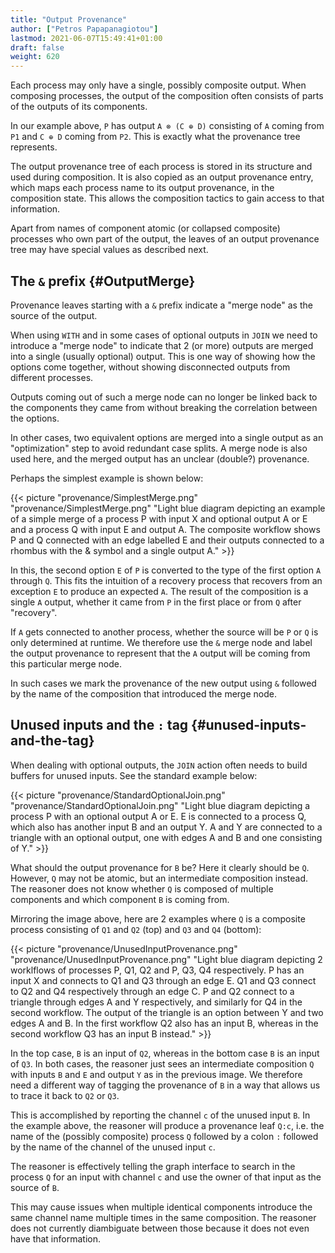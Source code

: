 ```yaml
---
title: "Output Provenance"
author: ["Petros Papapanagiotou"]
lastmod: 2021-06-07T15:49:41+01:00
draft: false
weight: 620
---
```


Each process may only have a single, possibly composite output. When composing processes, the output of the composition often consists of parts of the outputs of its components.

In our example above, `P` has output `A ⊗ (C ⊕ D)` consisting of `A` coming from `P1` and `C ⊕ D` coming from `P2`. This is exactly what the provenance tree represents.

The output provenance tree of each process is stored in its structure and used during composition. It is also copied as an output provenance entry, which maps each process name to its output provenance, in the composition state. This allows the composition tactics to gain access to that information.

Apart from names of component atomic (or collapsed composite) processes who own part of the output, the leaves of an output provenance tree may have special values as described next.


## The `&` prefix {#OutputMerge}

Provenance leaves starting with a `&` prefix indicate a "merge node" as the source of the output.

When using `WITH` and in some cases of optional outputs in `JOIN` we need to introduce a "merge node" to indicate that 2 (or more) outputs are merged into a single (usually optional) output. This is one way of showing how the options come together, without showing disconnected outputs from different processes.

Outputs coming out of such a merge node can no longer be linked back to the components they came from without breaking the correlation between the options.

In other cases, two equivalent options are merged into a single output as an "optimization" step to avoid redundant case splits. A merge node is also used here, and the merged output has an unclear (double?) provenance.

Perhaps the simplest example is shown below:

{{< picture "provenance/SimplestMerge.png" "provenance/SimplestMerge.png" "Light blue diagram depicting an example of a simple merge of a process P with input X and optional output A or E and a process Q with input E and output A. The composite workflow shows P and Q connected with an edge labelled E and their outputs connected to a rhombus with the & symbol and a single output A." >}}

In this, the second option `E` of `P` is converted to the type of the first option `A` through `Q`. This fits the intuition of a recovery process that recovers from an exception `E` to produce an expected `A`. The result of the composition is a single `A` output, whether it came from `P` in the first place or from `Q` after "recovery".

If `A` gets connected to another process, whether the source will be `P` or `Q` is only determined at runtime. We therefore use the `&` merge node and label the output provenance to represent that the `A` output will be coming from this particular merge node.

In such cases we mark the provenance of the new output using `&` followed by the name of the composition that introduced the merge node.


## Unused inputs and the `:` tag {#unused-inputs-and-the-tag}

When dealing with optional outputs, the `JOIN` action often needs to build buffers for unused inputs. See the standard example below:

{{< picture "provenance/StandardOptionalJoin.png" "provenance/StandardOptionalJoin.png" "Light blue diagram depicting a process P with an optional output A or E. E is connected to a process Q, which also has another input B and an output Y. A and Y are connected to a triangle with an optional output, one with edges A and B and one consisting of Y." >}}

What should the output provenance for `B` be? Here it clearly should be `Q`. However, `Q` may not be atomic, but an intermediate composition instead. The reasoner does not know whether `Q` is composed of multiple components and which component `B` is coming from.

Mirroring the image above, here are 2 examples where `Q` is a composite process consisting of `Q1` and `Q2` (top) and `Q3` and `Q4` (bottom):

{{< picture "provenance/UnusedInputProvenance.png" "provenance/UnusedInputProvenance.png" "Light blue diagram depicting 2 worklflows of processes P, Q1, Q2 and P, Q3, Q4 respectively. P has an input X and connects to Q1 and Q3 through an edge E. Q1 and Q3 connect to Q2 and Q4 respectively through an edge C. P and Q2 connect to a triangle through edges A and Y respectively, and similarly for Q4 in the second workflow. The output of the triangle is an option between Y and two edges A and B. In the first workflow Q2 also has an input B, whereas in the second workflow Q3 has an input B instead." >}}

In the top case, `B` is an input of `Q2`, whereas in the bottom case `B` is an input of `Q3`. In both cases, the reasoner just sees an intermediate composition `Q` with inputs `B` and `E` and output `Y` as in the previous image. We therefore need a different way of tagging the provenance of `B` in a way that allows us to trace it back to `Q2` or `Q3`.

This is accomplished by reporting the channel `c` of the unused input `B`. In the example above, the reasoner will produce a provenance leaf `Q:c`, i.e. the name of the (possibly composite) process `Q` followed by a colon `:` followed by the name of the channel of the unused input `c`.

The reasoner is effectively telling the graph interface to search in the process `Q` for an input with channel `c` and use the owner of that input as the source of `B`.

This may cause issues when multiple identical components introduce the same channel name multiple times in the same composition. The reasoner does not currently diambiguate between those because it does not even have that information.
